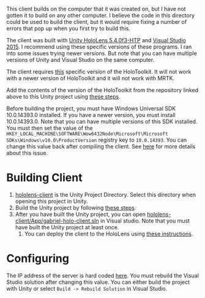 This client builds on the computer that it was created on, but I have not gotten it to build on any other computer. 
I believe the code in this directory could be used to build the client, but it would require fixing a number of errors that pop up
when you first try to build this. 

The client was built with [Unity HoloLens 5.4.0f3-HTP](http://beta.unity3d.com/download/b21dfedb4779/UnityDownloadAssistant.exe)
and [Visual Studio 2015](https://go.microsoft.com/fwlink/?LinkId=532606). I recommend using these specific versions of these programs. 
I ran into some issues trying newer versions. But note that you can have multiple versions of Unity and Visual Studio on the same computer.

The client requires [this](https://github.com/Microsoft/MixedRealityToolkit-Unity/tree/82fc64462b987f1d572d0db9bb3b39fe8f1a56f0) specific version of the 
HoloToolkit. It will not work with a newer version of HoloToolkit and it will not work with MRTK.

Add the contents of the version of the HoloToolkit from the repository linked above to this Unity project using 
[these steps](https://github.com/Microsoft/MixedRealityToolkit-Unity/blob/82fc64462b987f1d572d0db9bb3b39fe8f1a56f0/GettingStarted.md).

Before building the project, you must have Windows Universal SDK 10.0.14393.0 installed. If you have a newer version, you must install 10.0.14393.0.
Note that you can have multiple versions of this SDK installed.
You must then set the value of the `HKEY_LOCAL_MACHINE\SOFTWARE\Wow6432Node\Microsoft\Microsoft SDKs\Windows\v10.0\ProductVersion` registry key 
to `10.0.14393`. You can change this value back after compiling the client. See 
[here](https://forum.unity.com/threads/suddenly-unable-to-build-solutions-anymore.466066/#post-3034148) for more details about this issue.

# Building Client
1. [hololens-client](hololens-client) is the Unity Project Directory. Select this directory when opening this project in Unity.
2. Build the Unity project by following [these steps](https://github.com/Microsoft/MixedRealityToolkit-Unity/blob/82fc64462b987f1d572d0db9bb3b39fe8f1a56f0/GettingStarted.md#building-your-project-for-hololens).
3. After you have built the Unity project, you can open [hololens-client/App/gabriel-holo-client.sln](hololens-client/App/gabriel-holo-client.sln) in Visual studio.
   Note that you must have built the Unity project at least once. 
   1. You can deploy the client to the HoloLens using [these instructions](https://docs.microsoft.com/en-us/windows/mixed-reality/using-visual-studio).
   
# Configuring 

The IP address of the server is hard coded [here](gabriel-holo-client/Assets/Scripts/Const.cs). You must rebuild the Visual Studio solution
after changing this value. You can either build the project with Unity or select `Build -> Rebuild Solution` in Visual Studio.
